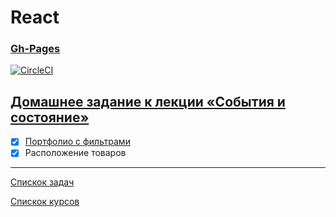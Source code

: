 # React
### [Gh-Pages](https://tomsg03.github.io/ra-events-state-layouts/)
[![CircleCI](https://circleci.com/gh/TomSG03/ra-events-state-layouts/tree/main.svg?style=svg)](https://circleci.com/gh/TomSG03/ra-events-state-layouts/tree/main)
## [Домашнее задание к лекции «События и состояние»](https://github.com/TomSG03/ra16-homeworks/tree/master/events-state)

- [x] [Портфолио с фильтрами](https://github.com/TomSG03/ra-events-state-filter)
- [x] Расположение товаров

---
[Спискок задач](https://github.com/TomSG03/ra-homeworks-list)

[Спискок курсов](https://github.com/TomSG03/Training-in-Netology)
